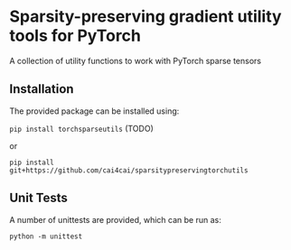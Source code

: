 # Sparsity-preserving gradient utility tools for PyTorch
A collection of utility functions to work with PyTorch sparse tensors

## Installation
The provided package can be installed using:

`pip install torchsparseutils` (TODO)

or

`pip install git+https://github.com/cai4cai/sparsitypreservingtorchutils`

## Unit Tests
A number of unittests are provided, which can be run as:

```
python -m unittest
```
